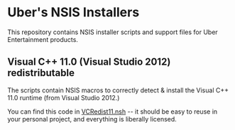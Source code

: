 # Uber's NSIS Installers

This repository contains NSIS installer scripts and support files for
Uber Entertainment products.

## Visual C++ 11.0 (Visual Studio 2012) redistributable

The scripts contain NSIS macros to correctly detect & install the Visual
C++ 11.0 runtime (from Visual Studio 2012.)

You can find this code in [VCRedist11.nsh](VCRedist11.nsh) -- it should
be easy to reuse in your personal project, and everything is liberally
licensed.
